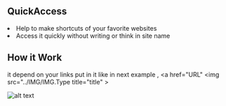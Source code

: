 ## QuickAccess
 <li>Help to make shortcuts of your favorite websites</li>  
 <li>Access it quickly without writing or think in site name</li>
  
## How it Work
 it depend on your links put in it like in next example ,
 <a href="URL" <img src="../IMG/IMG.Type title="title" ></a>

![alt text](https://github.com/ibrahimahmed1998/QuickAccess/blob/main/main_.png)
